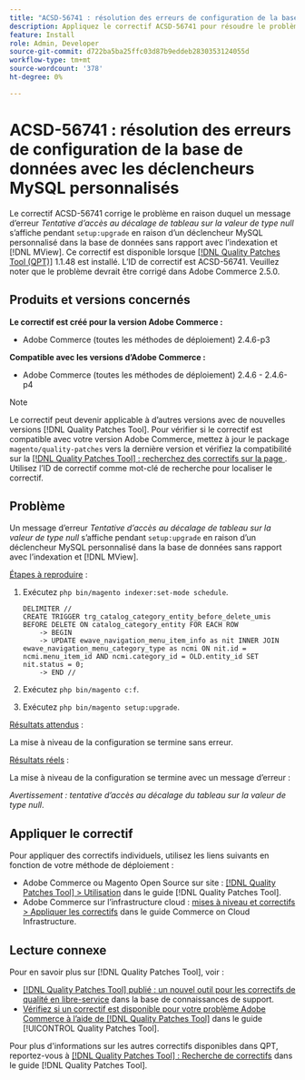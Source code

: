```yaml
---
title: "ACSD-56741 : résolution des erreurs de configuration de la base de données avec les déclencheurs MySQL personnalisés"
description: Appliquez le correctif ACSD-56741 pour résoudre le problème Adobe Commerce en raison duquel un message d’erreur *Tentative d’accès au décalage de tableau sur la valeur de type null* apparaît pendant `setup:upgrade` en raison d’un déclencheur MySQL personnalisé dans la base de données sans rapport avec l’indexation et [!DNL MView].
feature: Install
role: Admin, Developer
source-git-commit: d722ba5ba25ffc03d87b9eddeb2830353124055d
workflow-type: tm+mt
source-wordcount: '378'
ht-degree: 0%

---
```


# ACSD-56741 : résolution des erreurs de configuration de la base de données avec les déclencheurs MySQL personnalisés

Le correctif ACSD-56741 corrige le problème en raison duquel un message d’erreur *Tentative d’accès au décalage de tableau sur la valeur de type null* s’affiche pendant `setup:upgrade` en raison d’un déclencheur MySQL personnalisé dans la base de données sans rapport avec l’indexation et [!DNL MView]. Ce correctif est disponible lorsque [[!DNL Quality Patches Tool (QPT)]](https://experienceleague.adobe.com/en/docs/commerce-knowledge-base/kb/announcements/commerce-announcements/magento-quality-patches-released-new-tool-to-self-serve-quality-patches) 1.1.48 est installé. L’ID de correctif est ACSD-56741. Veuillez noter que le problème devrait être corrigé dans Adobe Commerce 2.5.0.

## Produits et versions concernés

**Le correctif est créé pour la version Adobe Commerce :**

* Adobe Commerce (toutes les méthodes de déploiement) 2.4.6-p3

**Compatible avec les versions d’Adobe Commerce :**

* Adobe Commerce (toutes les méthodes de déploiement) 2.4.6 - 2.4.6-p4

>[!NOTE]
>
>Le correctif peut devenir applicable à d’autres versions avec de nouvelles versions [!DNL Quality Patches Tool]. Pour vérifier si le correctif est compatible avec votre version Adobe Commerce, mettez à jour le package `magento/quality-patches` vers la dernière version et vérifiez la compatibilité sur la [[!DNL Quality Patches Tool] : recherchez des correctifs sur la page ](https://experienceleague.adobe.com/tools/commerce-quality-patches/index.html). Utilisez l’ID de correctif comme mot-clé de recherche pour localiser le correctif.

## Problème

Un message d’erreur *Tentative d’accès au décalage de tableau sur la valeur de type null* s’affiche pendant `setup:upgrade` en raison d’un déclencheur MySQL personnalisé dans la base de données sans rapport avec l’indexation et [!DNL MView].

<u>Étapes à reproduire</u> :

1. Exécutez `php bin/magento indexer:set-mode schedule`.

   ```
   DELIMITER //
   CREATE TRIGGER trg_catalog_category_entity_before_delete_umis BEFORE DELETE ON catalog_category_entity FOR EACH ROW
       -> BEGIN
       -> UPDATE ewave_navigation_menu_item_info as nit INNER JOIN ewave_navigation_menu_category_type as ncmi ON nit.id = ncmi.menu_item_id AND ncmi.category_id = OLD.entity_id SET nit.status = 0;
       -> END //
   ```

1. Exécutez `php bin/magento c:f`.
1. Exécutez `php bin/magento setup:upgrade`.

<u>Résultats attendus</u> :

La mise à niveau de la configuration se termine sans erreur.

<u>Résultats réels</u> :

La mise à niveau de la configuration se termine avec un message d’erreur :

*Avertissement : tentative d’accès au décalage du tableau sur la valeur de type null*.

## Appliquer le correctif

Pour appliquer des correctifs individuels, utilisez les liens suivants en fonction de votre méthode de déploiement :

* Adobe Commerce ou Magento Open Source sur site : [[!DNL Quality Patches Tool] > Utilisation](https://experienceleague.adobe.com/docs/commerce-operations/tools/quality-patches-tool/usage.html) dans le guide [!DNL Quality Patches Tool].
* Adobe Commerce sur l’infrastructure cloud : [mises à niveau et correctifs > Appliquer les correctifs](https://experienceleague.adobe.com/docs/commerce-cloud-service/user-guide/develop/upgrade/apply-patches.html) dans le guide Commerce on Cloud Infrastructure.

## Lecture connexe

Pour en savoir plus sur [!DNL Quality Patches Tool], voir :

* [[!DNL Quality Patches Tool] publié : un nouvel outil pour les correctifs de qualité en libre-service](https://experienceleague.adobe.com/en/docs/commerce-knowledge-base/kb/announcements/commerce-announcements/magento-quality-patches-released-new-tool-to-self-serve-quality-patches) dans la base de connaissances de support.
* [Vérifiez si un correctif est disponible pour votre problème Adobe Commerce à l’aide de  [!DNL Quality Patches Tool]](/help/tools/quality-patches-tool/patches-available-in-qpt/check-patch-for-magento-issue-with-magento-quality-patches.md) dans le guide [!UICONTROL Quality Patches Tool].


Pour plus d&#39;informations sur les autres correctifs disponibles dans QPT, reportez-vous à [[!DNL Quality Patches Tool] : Recherche de correctifs](https://experienceleague.adobe.com/tools/commerce-quality-patches/index.html) dans le guide [!DNL Quality Patches Tool].
